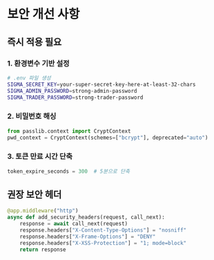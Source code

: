 # 보안 개선 사항

## 즉시 적용 필요

### 1. 환경변수 기반 설정
```bash
# .env 파일 생성
SIGMA_SECRET_KEY=your-super-secret-key-here-at-least-32-chars
SIGMA_ADMIN_PASSWORD=strong-admin-password
SIGMA_TRADER_PASSWORD=strong-trader-password
```

### 2. 비밀번호 해싱
```python
from passlib.context import CryptContext
pwd_context = CryptContext(schemes=["bcrypt"], deprecated="auto")
```

### 3. 토큰 만료 시간 단축
```python
token_expire_seconds = 300  # 5분으로 단축
```

## 권장 보안 헤더
```python
@app.middleware("http")
async def add_security_headers(request, call_next):
    response = await call_next(request)
    response.headers["X-Content-Type-Options"] = "nosniff"
    response.headers["X-Frame-Options"] = "DENY"
    response.headers["X-XSS-Protection"] = "1; mode=block"
    return response
```
